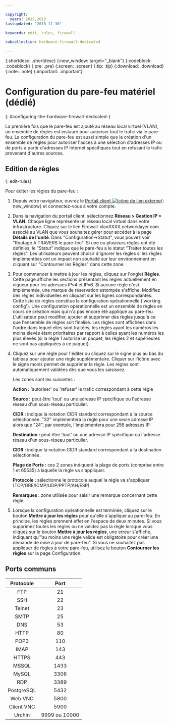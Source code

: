 ```yaml
---

copyright:
  years: 2017,2018
lastupdated: "2018-11-30"

keywords: edit, rules, firewall

subcollection: hardware-firewall-dedicated

---
```


{:shortdesc: .shortdesc}
{:new_window: target="_blank"}
{:codeblock: .codeblock}
{:pre: .pre}
{:screen: .screen}
{:tip: .tip}
{:download: .download}
{:note: .note}
{:important: .important}

# Configuration du pare-feu matériel (dédié)
{: #configuring-the-hardware-firewall-dedicated-}

La première fois que le pare-feu est ajouté au réseau local virtuel (VLAN), un ensemble de règles est instauré pour autoriser tout le trafic via le pare-feu. La configuration du pare-feu est aussi simple que la création d'un ensemble de règles pour autoriser l'accès à une sélection d'adresses IP ou de ports à partir d'adresses IP Internet spécifiques tout en refusant le trafic provenant d'autres sources.

## Edition de règles
{: edit-rules}

Pour éditer les règles du pare-feu :

1. Depuis votre navigateur, ouvrez le [Portail client ![Icône de lien externe](../../icons/launch-glyph.svg "Icône de lien externe")](https://control.softlayer.com/){: new_window} et connectez-vous à votre compte.
2. Dans la navigation du portail client, sélectionnez **Réseau > Gestion IP > VLAN**. Chaque ligne représente un réseau local virtuel dans votre infrastructure.  Cliquez sur le lien Firewall-vlanXXXX.networklayer.com associé au VLAN que vous souhaitez gérer pour accéder à la page **Détails de l'unité**. Dans "Configuration->Statut", vous pouvez voir "Routage A TRAVERS le pare-feu". Si une ou plusieurs règles ont été définies, le "Statut" indique que le pare-feu a le statut "Traiter toutes les règles".  Les utilisateurs peuvent choisir d'ignorer les règles si les règles implémentées ont un impact non souhaité sur leur environnement en cliquant sur "Contourner les Règles" dans cette zone.
3. Pour commencer à mettre à jour les règles, cliquez sur l'onglet **Règles**. Cette page affiche les sections présentant les règles actuellement en vigueur pour les adresses IPv4 et IPv6.  Si aucune règle n'est implémentée, une marque de réservation estompée s'affiche.  Modifiez des règles individuelles en cliquant sur les lignes correspondantes.  Cette liste de règles constitue la configuration opérationnelle ('working config'). Une configuration opérationnelle est un ensemble de règles en cours de création mais qui n'a pas encore été appliqué au pare-feu. L'utilisateur peut modifier, ajouter et supprimer des règles jusqu'à ce que l'ensemble de règles soit finalisé.  Les règles sont affichées dans l'ordre dans lequel elles sont traitées, les règles ayant les numéros les moins élevés étant prioritaires par rapport à celles ayant les numéros les plus élevés (si la règle 1 autorise un paquet, les règles 2 et supérieures ne sont pas appliquées à ce paquet).
4. Cliquez sur une règle pour l'éditer ou cliquez sur le signe plus au bas du tableau pour ajouter une règle supplémentaire. Cliquer sur l'icône avec le signe moins permet de supprimer la règle. Les règles sont automatiquement validées dès que vous les saisissez.

    Les zones sont les suivantes :

    **Action :** 'autoriser' ou 'refuser' le trafic correspondant à cette règle

    **Source :** peut être 'tout' ou une adresse IP spécifique ou l'adresse réseau d'un sous-réseau particulier.

    **CIDR :** indique la notation CIDR standard correspondant à la source sélectionnée.  "32" implémentera la règle pour une seule adresse IP alors que "24", par exemple, l'implémentera pour 256 adresses IP.

    **Destination :** peut être 'tout' ou une adresse IP spécifique ou l'adresse réseau d'un sous-réseau particulier.

    **CIDR :** indique la notation CIDR standard correspondant à la destination sélectionnée.

    **Plage de Ports :** ces 2 zones indiquent la plage de ports (comprise entre 1 et 65535) à laquelle la règle va s'appliquer.

    **Protocole :** sélectionne le protocole auquel la règle va s'appliquer (TCP/GRE/ICMP/UDP/PPTP/AH/ESP)

    **Remarques :** zone utilisée pour saisir une remarque concernant cette règle.

5. Lorsque la configuration opérationnelle est terminée, cliquez sur le bouton **Mettre à jour les règles** pour qu'elle s'applique au pare-feu. En principe, les règles prennent effet en l'espace de deux minutes. Si vous supprimez toutes les règles ou ne validez pas la règle lorsque vous cliquez sur le bouton **Mettre à jour les règles**, une erreur s'affiche, indiquant qu'"au moins une règle valide est obligatoire pour créer une demande de mise à jour de pare-feu". Si vous ne souhaitez pas appliquer de règles à votre pare-feu, utilisez le bouton **Contourner les règles** sur la page Configuration.

## Ports communs

| Protocole | Port |
| :-----: | :-----: |
| FTP | 21 |
| SSH | 22 |
| Telnet | 23 |
| SMTP | 25 |
| DNS | 53 |
| HTTP | 80 |
| POP3 | 110 |
| IMAP | 143 |
| HTTPS | 443 |
| MSSQL | 1433 |
| MySQL | 3306 |
| RDP | 3389 |
| PostgreSQL | 5432 |
| Web VNC | 5800 |
| Client VNC | 5900 |
| Urchin | 9999 ou 10000 ||
